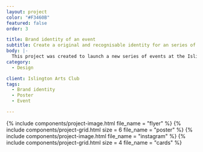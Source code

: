 ```yaml
---
layout: project
color: "#F3460B"
featured: false
order: 3

title: Brand identity of an event
subtitle: Create a original and recognisable identity for an series of events in North London
body: |-
  This project was created to launch a new series of events at the Islington Arts Club in London, the Sunday Hearth Club, a Sunday after party with residents DJs.
category:
  - Design

client: Islington Arts Club
tags:
  - Brand identity
  - Poster
  - Event

---
```


<div class="section">
  <div class="section__container">
    {% include components/project-image.html
      file_name = "flyer"
    %}
    {% include components/project-grid.html
      size = 6
      file_name = "poster"
    %}
    {% include components/project-image.html
      file_name = "instagram"
    %}
    {% include components/project-grid.html
      size = 4
      file_name = "cards"
    %}
  </div>
</div>
